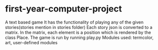 # first-year-computer-project
 A text based game
It has the functionality of playing any of the given stories(stories mention in stories folder)
Each story json is converted to a matrix. In the matrix, each element is a position which is rendered by the class Place.
The game is run by running play.py
Modules used: termcolor, art, user-defined modules
